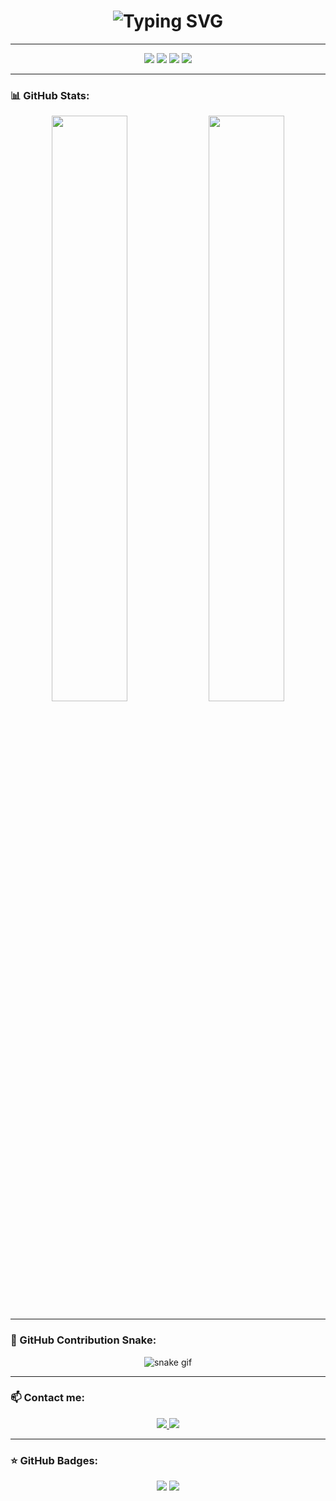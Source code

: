 <h1 align="center">
  <img src="https://readme-typing-svg.herokuapp.com?font=Fira+Code&size=28&duration=3000&pause=1000&color=00FF00&center=true&vCenter=true&width=500&lines=Hi+there+👋;I'm+MohammadMahdi+Abdal;Flutter+%7C+Dart+%7C+VS+Code+%7C+Figma;Passionate+Mobile+App+Developer" alt="Typing SVG" />
</h1>

---

<div align="center">
  <img src="https://img.shields.io/badge/Flutter-02569B?style=for-the-badge&logo=flutter&logoColor=white" />
  <img src="https://img.shields.io/badge/Dart-0175C2?style=for-the-badge&logo=dart&logoColor=white" />
  <img src="https://img.shields.io/badge/VSCode-007ACC?style=for-the-badge&logo=visual-studio-code&logoColor=white" />
  <img src="https://img.shields.io/badge/Figma-F24E1E?style=for-the-badge&logo=figma&logoColor=white" />
</div>

---

### 📊 GitHub Stats:
<p align="center">
  <img src="https://github-readme-stats.vercel.app/api?username=MMA780&show_icons=true&locale=en&theme=tokyonight" width="49%" />
  <img src="https://github-readme-stats.vercel.app/api/top-langs/?username=MMA780&layout=compact&theme=tokyonight" width="49%" />
</p>

---

### 🐍 GitHub Contribution Snake:
<p align="center">
  <img src="https://github.com/MMA780/MMA780/blob/output/github-contribution-grid-snake.svg" alt="snake gif" />
</p>

---

### 📫 Contact me:
<p align="center">
  <a href="mailto:your@email.com">
    <img src="https://img.shields.io/badge/Gmail-D14836?style=for-the-badge&logo=gmail&logoColor=white" />
  </a>
  <a href="https://www.linkedin.com/in/your-linkedin">
    <img src="https://img.shields.io/badge/LinkedIn-0077B5?style=for-the-badge&logo=linkedin&logoColor=white" />
  </a>
</p>

---

### ⭐ GitHub Badges:
<p align="center">
  <img src="https://img.shields.io/github/followers/MMA780?style=social" />
  <img src="https://img.shields.io/github/stars/MMA780?style=social" />
</p>
